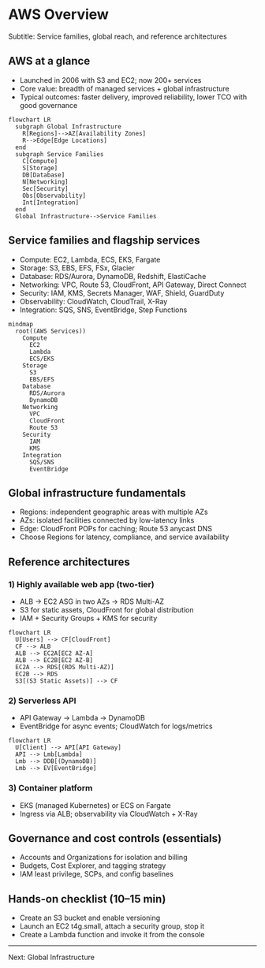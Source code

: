 # AWS Overview

Subtitle: Service families, global reach, and reference architectures

## AWS at a glance
- Launched in 2006 with S3 and EC2; now 200+ services
- Core value: breadth of managed services + global infrastructure
- Typical outcomes: faster delivery, improved reliability, lower TCO with good governance

```mermaid
flowchart LR
  subgraph Global Infrastructure
    R[Regions]-->AZ[Availability Zones]
    R-->Edge[Edge Locations]
  end
  subgraph Service Families
    C[Compute]
    S[Storage]
    DB[Database]
    N[Networking]
    Sec[Security]
    Obs[Observability]
    Int[Integration]
  end
  Global Infrastructure-->Service Families
```

## Service families and flagship services
- Compute: EC2, Lambda, ECS, EKS, Fargate
- Storage: S3, EBS, EFS, FSx, Glacier
- Database: RDS/Aurora, DynamoDB, Redshift, ElastiCache
- Networking: VPC, Route 53, CloudFront, API Gateway, Direct Connect
- Security: IAM, KMS, Secrets Manager, WAF, Shield, GuardDuty
- Observability: CloudWatch, CloudTrail, X-Ray
- Integration: SQS, SNS, EventBridge, Step Functions

```mermaid
mindmap
  root((AWS Services))
    Compute
      EC2
      Lambda
      ECS/EKS
    Storage
      S3
      EBS/EFS
    Database
      RDS/Aurora
      DynamoDB
    Networking
      VPC
      CloudFront
      Route 53
    Security
      IAM
      KMS
    Integration
      SQS/SNS
      EventBridge
```

## Global infrastructure fundamentals
- Regions: independent geographic areas with multiple AZs
- AZs: isolated facilities connected by low-latency links
- Edge: CloudFront POPs for caching; Route 53 anycast DNS
- Choose Regions for latency, compliance, and service availability

## Reference architectures
### 1) Highly available web app (two-tier)
- ALB → EC2 ASG in two AZs → RDS Multi-AZ
- S3 for static assets, CloudFront for global distribution
- IAM + Security Groups + KMS for security

```mermaid
flowchart LR
  U[Users] --> CF[CloudFront]
  CF --> ALB
  ALB --> EC2A[EC2 AZ-A]
  ALB --> EC2B[EC2 AZ-B]
  EC2A --> RDS[(RDS Multi-AZ)]
  EC2B --> RDS
  S3[(S3 Static Assets)] --> CF
```

### 2) Serverless API
- API Gateway → Lambda → DynamoDB
- EventBridge for async events; CloudWatch for logs/metrics

```mermaid
flowchart LR
  U[Client] --> API[API Gateway]
  API --> Lmb[Lambda]
  Lmb --> DDB[(DynamoDB)]
  Lmb --> EV[EventBridge]
```

### 3) Container platform
- EKS (managed Kubernetes) or ECS on Fargate
- Ingress via ALB; observability via CloudWatch + X-Ray

## Governance and cost controls (essentials)
- Accounts and Organizations for isolation and billing
- Budgets, Cost Explorer, and tagging strategy
- IAM least privilege, SCPs, and config baselines

## Hands-on checklist (10–15 min)
- Create an S3 bucket and enable versioning
- Launch an EC2 t4g.small, attach a security group, stop it
- Create a Lambda function and invoke it from the console

---

Next: Global Infrastructure
